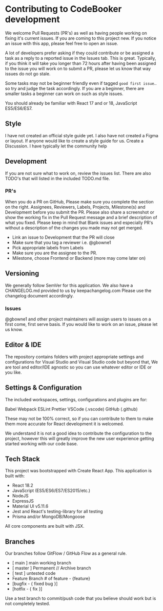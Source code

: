 # Contributing to CodeBooker development

We welcome Pull Requests (PR's) as well as having people working on fixing it's current issues. If you are coming to this project new.
If you notice an issue with this app, please feel free to open an issue.

A lot of developers prefer asking if they could contribute or be assigned a task as a reply to a reported issue in the Issues tab.  This is great.
Typically, if you think it will take you longer than 72 hours after having been assigned to the issue you will work on to submit a PR, please
let us know that way issues do not go stale.

Some tasks may not be beginner friendly even if tagged `good first issue`.. so try and judge the task accordingly.
If you are a beginner, there are smaller tasks a beginner can work on such as style issues.

You should already be familiar with React 17 and or 18, JavaScript ES5/ES6/ES7.

## Style

I have not created an official style guide yet. I also have not created a Figma or layout. If anyone would like to create a style guide for us. Create a Discussion.  I have typically let the community help

## Development

If you are not sure what to work on, review the issues list.  There are also TODO's that will listed in the included TODO.md file.

### PR's

  When you do a PR on GitHub, Please make sure you complete the section on the right.
  Assignees, Reviewers, Labels, Projects, Milestone(s) and Development before you submit the PR.
  Please also share a screenshot or show the working fix in the Pull Request message and a brief description of what you fixed.
  Please keep in mind that Blank issues and especially PR's without a description of the changes you made may not get merged.

- Link an issue to Development that the PR will close
- Make sure that you tag a reviewer i.e. @gbowne1
- Pick appropriate labels from Labels
- Make sure you are the assignee to the PR.
- Milestone, choose Frontend or Backend (more may come later on)

## Versioning

We generally follow SemVer for this application.  We also have a CHANGELOG.md provided to us by keepachangelog.com
Please use the changelog document accordingly.

### Issues

@gbowne1 and other project maintainers will assign users to issues on a first come, first serve basis.
If you would like to work on an issue, please let us know.

## Editor & IDE

The repository contains folders with project appropriate settings and configurations for Visual Studio and Visual Studio code but beyond that, We are tool and editor/IDE agnostic so you can use whatever editor or IDE or you like.

## Settings & Configuration

The included workspaces, settings, configurations and plugins are for:

Babel
Webpack
ESLint
Prettier
VSCode (.vscode)
GitHub (.github)

These may not be 100% correct, so if you can contribute to them to make them more accurate for React development it is welcomed.

We understand it is not a good idea to contribute the configuration to the project, however this will greatly improve the new user experience getting
started working with our code base.

## Tech Stack

 This project was bootstrapped with Create React App.
 This application is built with:

- React 18.2
- JavaScript (ES5/ES6/ES7/ES2015/etc.)
- NodeJS
- ExpressJS
- Material UI v5.11.6
- Jest and React's testing-library for all testing
- Prisma and/or MongoDB/Mongoose

All core components are built with JSX.

## Branches

Our branches follow GitFlow / GitHub Flow as a general rule.

- [ main ] main working branch
- [ master ] Permanent // Archive branch
- [ test ] untested code
- Feature Branch # of feature - {feature}
- [bugfix - { fixed bug }]
- [hotfix - { fix }]

Use a test branch to commit/push code that you believe should work but is not completely tested.
